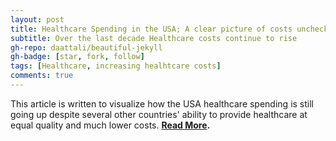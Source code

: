 ```yaml
---
layout: post
title: Healthcare Spending in the USA; A clear picture of costs unchecked
subtitle: Over the last decade Healthcare costs continue to rise
gh-repo: daattali/beautiful-jekyll
gh-badge: [star, fork, follow]
tags: [Healthcare, increasing healhtcare costs]
comments: true
---
```


This article is written to visualize how the USA healthcare spending is still going up despite several other countries' ability to provide healthcare at equal quality and much lower costs. **[Read More](https://medium.com/@michellibelly/healthcare-spending-in-the-usa-a-clear-picture-of-costs-unchecked-bb6fd288eda).**

